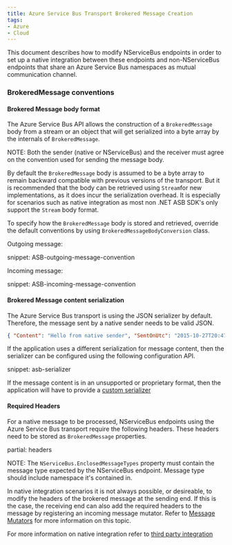 ```yaml
---
title: Azure Service Bus Transport Brokered Message Creation
tags:
- Azure
- Cloud
---
```


This document describes how to modify NServiceBus endpoints in order to set up a native integration between these endpoints and non-NServiceBus endpoints that share an Azure Service Bus namespaces as mutual communication channel.

### BrokeredMessage conventions

#### Brokered Message body format

The Azure Service Bus API allows the construction of a `BrokeredMessage` body from a stream or an object that will get serialized into a byte array by the internals of `BrokeredMessage`.

NOTE: Both the sender (native or NServiceBus) and the receiver must agree on the convention used for sending the message body.

By default the `BrokeredMessage` body is assumed to be a byte array to remain backward compatible with previous versions of the transport. But it is recommended that the body can be retrieved using `Stream`for new implementations, as it does incur the serialization overhead. It is especially for scenarios such as native integration as most non .NET ASB SDK's only support the `Stream` body format.

To specify how the `BrokeredMessage` body is stored and retrieved, override the default conventions by using `BrokeredMessageBodyConversion` class.

Outgoing message:

snippet: ASB-outgoing-message-convention

Incoming message:

snippet: ASB-incoming-message-convention

#### Brokered Message content serialization

The Azure Service Bus transport is using the JSON serializer by default. Therefore, the message sent by a native sender needs to be valid JSON.

``` json
{ "Content": "Hello from native sender", "SentOnUtc": "2015-10-27T20:47:27.4682716Z" }
```

If the application uses a different serialization for message content, then the serializer can be configured using the following configuration API.

snippet: asb-serializer

If the message content is in an unsupported or proprietary format, then the application will have to provide a [custom serializer](/nservicebus/serialization/custom-serializer.md)

#### Required Headers

For a native message to be processed, NServiceBus endpoints using the Azure Service Bus transport require the following headers. These headers need to be stored as `BrokeredMessage` properties.

partial: headers

NOTE: The `NServiceBus.EnclosedMessageTypes` property must contain the message type expected by the NServiceBus endpoint. Message type should include namespace it's contained in.

In native integration scenarios it is not always possible, or desireable, to modify the headers of the brokered message at the sending end. If this is the case, the receiving end can also add the required headers to the message by registering an incoming message mutator. Refer to [Message Mutators](/nservicebus/pipeline/message-mutators.md) for more information on this topic.

For more information on native integration refer to [third party integration](/nservicebus/messaging/third-party-integration.md)
